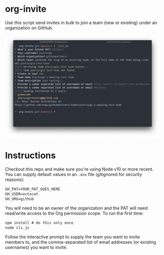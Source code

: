 # org-invite

Use this script send invites in bulk to join a team (new or existing) under an organization on GitHub.

![Screenshot](screenshot.png?raw=true "Script in action")

# Instructions

Checkout this repo and make sure you're using Node v10 or more recent. 
You can supply default values in an `.env` file (gitignored for security reasons):

```
GH_PAT=YOUR_PAT_GOES_HERE
GH_USER=octocat
GH_ORG=github
```
You will need to be an owner of the organization and the PAT will need read/write access to the Org permission scope.
To run the first time:
```
npm install # do this only once
node cli.js
```

Follow the interactive prompt to supply the team you want to invite members to, and the comma-separated list of email addresses (or existing usernames) you want to invite.

